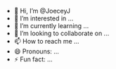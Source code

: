 - 👋 Hi, I’m @JoeceyJ
- 👀 I’m interested in ...
- 🌱 I’m currently learning ...
- 💞️ I’m looking to collaborate on ...
- 📫 How to reach me ...
- 😄 Pronouns: ...
- ⚡ Fun fact: ...

<!---
JoeceyJ/JoeceyJ is a ✨ special ✨ repository because its `README.md` (this file) appears on your GitHub profile.
You can click the Preview link to take a look at your changes.
--->
